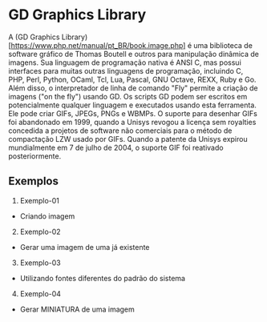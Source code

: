 # GD Graphics Library #

A (GD Graphics Library)[https://www.php.net/manual/pt_BR/book.image.php] é uma biblioteca de software gráfico de Thomas Boutell e outros para manipulação dinâmica de imagens. Sua linguagem de programação nativa é ANSI C, mas possui interfaces para muitas outras linguagens de programação, incluindo C, PHP, Perl, Python, OCaml, Tcl, Lua, Pascal, GNU Octave, REXX, Ruby e Go. Além disso, o interpretador de linha de comando "Fly" permite a criação de imagens ("on the fly") usando GD. Os scripts GD podem ser escritos em potencialmente qualquer linguagem e executados usando esta ferramenta. Ele pode criar GIFs, JPEGs, PNGs e WBMPs. O suporte para desenhar GIFs foi abandonado em 1999, quando a Unisys revogou a licença sem royalties concedida a projetos de software não comerciais para o método de compactação LZW usado por GIFs. Quando a patente da Unisys expirou mundialmente em 7 de julho de 2004, o suporte GIF foi reativado posteriormente.

## Exemplos ##
1. Exemplo-01
* Criando imagem

2. Exemplo-02
* Gerar uma imagem de uma já existente

3. Exemplo-03
* Utilizando fontes diferentes do padrão do sistema

4. Exemplo-04
* Gerar MINIATURA de uma imagem